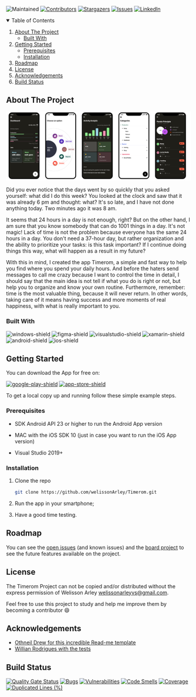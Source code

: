 ![Maintained](https://img.shields.io/badge/Maintained%3F-yes-green.svg?style=for-the-badge)
[![Contributors][contributors-shield]][contributors-url]
[![Stargazers][stars-shield]][stars-url]
[![Issues][issues-shield]][issues-url]
[![LinkedIn][linkedin-shield]][linkedin-url]

<!-- TABLE OF CONTENTS -->
<details open="open">
  <summary>Table of Contents</summary>
  <ol>
    <li>
      <a href="#about-the-project">About The Project</a>
      <ul>
        <li><a href="#built-with">Built With</a></li>
      </ul>
    </li>
    <li>
      <a href="#getting-started">Getting Started</a>
      <ul>
        <li><a href="#prerequisites">Prerequisites</a></li>
        <li><a href="#installation">Installation</a></li>
      </ul>
    </li>
    <li><a href="#roadmap">Roadmap</a></li>
    <li><a href="#license">License</a></li>
    <li><a href="#acknowledgements">Acknowledgements</a></li>
    <li><a href="#build-status">Build Status</a></li>
  </ol>
</details>

<!-- ABOUT THE PROJECT -->
## About The Project

[![Timerom Screen Shot][product-screenshot]](https://example.com)

Did you ever notice that the days went by so quickly that you asked yourself: what did I do this week? You looked at the clock and saw that it was already 6 pm and thought: what? It's so late, and I have not done anything today. Two minutes ago it was 8 am.

It seems that 24 hours in a day is not enough, right? But on the other hand, I am sure that you know somebody that can do 1001 things in a day. It's not magic! Lack of time is not the problem  because everyone has the same 24 hours in a day. You don't need a 37-hour day, but rather organization and the ability to prioritize your tasks: is this task important? If I continue doing things this way, what will happen as a result in my future?

With this in mind, I created the app Timerom, a simple and fast way to help you find where you spend your daily hours. And before the haters send messages to call me crazy because I want to control the time in detail, I should say that the main idea is not tell if what you do is right or not, but help you to organize and know your own routine. Furthermore, remember: time is the most valuable thing, because it will never return. In other words, taking care of it means having success and more moments of real happiness, with what is really important to you.

### Built With

![windows-shield] ![figma-shield] ![visualstudio-shield] ![xamarin-shield] ![android-shield] ![ios-shield]

<!-- GETTING STARTED -->
## Getting Started

You can download the App for free on:

[![google-play-shield]](https://play.google.com/store/apps/details?id=com.id1tech.timerom.app)
[![app-store-shield]](https://example.com)

To get a local copy up and running follow these simple example steps.

### Prerequisites

* SDK Android API 23 or higher to run the Android App version

* MAC with the iOS SDK 10 (just in case you want to run the iOS App version)

* Visual Studio 2019+

### Installation

1. Clone the repo
   ```sh
   git clone https://github.com/welissonArley/Timerom.git
   ```
2. Run the app in your smartphone;

3. Have a good time testing.

<!-- ROADMAP -->
## Roadmap

You can see the [open issues](https://github.com/welissonArley/Timerom/issues) (and known issues) and the [board project](https://github.com/welissonArley/Timerom/projects/1) to see the future features available on the project.

<!-- LICENSE -->
## License

The Timerom Project can not be copied and/or distributed without the express permission of Welisson Arley <welissonarleyvs@gmail.com>.

Feel free to use this project to study and help me improve them by becoming a contributor :smile:

<!-- ACKNOWLEDGEMENTS -->
## Acknowledgements
* [Othneil Drew for this incredible Read-me template](https://github.com/othneildrew/Best-README-Template)
* [Willian Rodrigues with the tests](https://www.linkedin.com/in/willian-rodrigues-b99b76b7/)

<!-- Build Status (Badges) -->
## Build Status
[![Quality Gate Status](https://sonarcloud.io/api/project_badges/measure?project=HUPqWd2dIpbhiN9UiB6iCEmROaCIb1Sge4Lkl8WFpe1kMltf0K&metric=alert_status)](https://sonarcloud.io/summary/new_code?id=HUPqWd2dIpbhiN9UiB6iCEmROaCIb1Sge4Lkl8WFpe1kMltf0K)
[![Bugs](https://sonarcloud.io/api/project_badges/measure?project=HUPqWd2dIpbhiN9UiB6iCEmROaCIb1Sge4Lkl8WFpe1kMltf0K&metric=bugs)](https://sonarcloud.io/summary/new_code?id=HUPqWd2dIpbhiN9UiB6iCEmROaCIb1Sge4Lkl8WFpe1kMltf0K)
[![Vulnerabilities](https://sonarcloud.io/api/project_badges/measure?project=HUPqWd2dIpbhiN9UiB6iCEmROaCIb1Sge4Lkl8WFpe1kMltf0K&metric=vulnerabilities)](https://sonarcloud.io/summary/new_code?id=HUPqWd2dIpbhiN9UiB6iCEmROaCIb1Sge4Lkl8WFpe1kMltf0K)
[![Code Smells](https://sonarcloud.io/api/project_badges/measure?project=HUPqWd2dIpbhiN9UiB6iCEmROaCIb1Sge4Lkl8WFpe1kMltf0K&metric=code_smells)](https://sonarcloud.io/summary/new_code?id=HUPqWd2dIpbhiN9UiB6iCEmROaCIb1Sge4Lkl8WFpe1kMltf0K)
[![Coverage](https://sonarcloud.io/api/project_badges/measure?project=HUPqWd2dIpbhiN9UiB6iCEmROaCIb1Sge4Lkl8WFpe1kMltf0K&metric=coverage)](https://sonarcloud.io/summary/new_code?id=HUPqWd2dIpbhiN9UiB6iCEmROaCIb1Sge4Lkl8WFpe1kMltf0K)
[![Duplicated Lines (%)](https://sonarcloud.io/api/project_badges/measure?project=HUPqWd2dIpbhiN9UiB6iCEmROaCIb1Sge4Lkl8WFpe1kMltf0K&metric=duplicated_lines_density)](https://sonarcloud.io/summary/new_code?id=HUPqWd2dIpbhiN9UiB6iCEmROaCIb1Sge4Lkl8WFpe1kMltf0K)

<!-- MARKDOWN LINKS & IMAGES -->
[product-screenshot]: readme-images/screenshot.png
[contributors-shield]: https://img.shields.io/github/contributors/welissonArley/Timerom.svg?style=for-the-badge
[contributors-url]: https://github.com/welissonArley/Timerom/graphs/contributors
[stars-shield]: https://img.shields.io/github/stars/welissonArley/Timerom.svg?style=for-the-badge
[stars-url]: https://github.com/welissonArley/Timerom/stargazers
[issues-shield]: https://img.shields.io/github/issues/welissonArley/Timerom.svg?style=for-the-badge
[issues-url]: https://github.com/welissonArley/Timerom/issues
[linkedin-shield]: https://img.shields.io/badge/-LinkedIn-black.svg?style=for-the-badge&logo=linkedin&colorB=555
[linkedin-url]: https://www.linkedin.com/in/welissonarley/
[xamarin-shield]: https://img.shields.io/badge/Xamarin-3498DB?style=for-the-badge&logo=xamarin&logoColor=white
[android-shield]: https://img.shields.io/badge/Android-3DDC84?style=for-the-badge&logo=android&logoColor=white
[ios-shield]: https://img.shields.io/badge/iOS-000000?style=for-the-badge&logo=ios&logoColor=white
[windows-shield]: https://img.shields.io/badge/Windows-0078D6?style=for-the-badge&logo=windows&logoColor=white
[visualstudio-shield]: https://img.shields.io/badge/Visual_Studio-5C2D91?style=for-the-badge&logo=visual%20studio&logoColor=white
[figma-shield]: https://img.shields.io/badge/Figma-F24E1E?style=for-the-badge&logo=figma&logoColor=white
[buymecoffe-shield]: https://img.shields.io/badge/Buy_Me_A_Coffee-FFDD00?style=for-the-badge&logo=buy-me-a-coffee&logoColor=black
[google-play-shield]: https://img.shields.io/badge/Google_Play-414141?style=for-the-badge&logo=google-play&logoColor=white
[app-store-shield]: https://img.shields.io/badge/App_Store-0D96F6?style=for-the-badge&logo=app-store&logoColor=white
